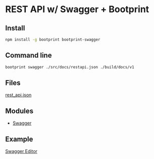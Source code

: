 # REST API w/ Swagger + Bootprint

## Install 

```bash
npm install -g bootprint bootprint-swagger
```

## Command line

```bash
bootprint swagger ./src/docs/restapi.json ./build/docs/v1
```

## Files

[rest_api.json](./../files/rest_api.json)

## Modules

- [Swagger](http://swagger.io)

## Example

[Swagger Editor](http://editor.swagger.io)
